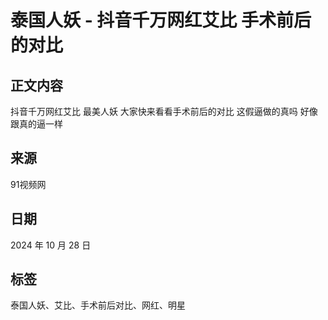 # 泰国人妖 - 抖音千万网红艾比 手术前后的对比

## 正文内容
抖音千万网红艾比 最美人妖 大家快来看看手术前后的对比 这假逼做的真吗 好像跟真的逼一样

## 来源
91视频网

## 日期
2024 年 10 月 28 日

## 标签
泰国人妖、艾比、手术前后对比、网红、明星